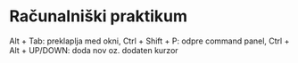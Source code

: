 # Računalniški praktikum
Alt + Tab: preklaplja med okni, Ctrl + Shift + P: odpre command panel, Ctrl + Alt + UP/DOWN: doda nov oz. dodaten kurzor
